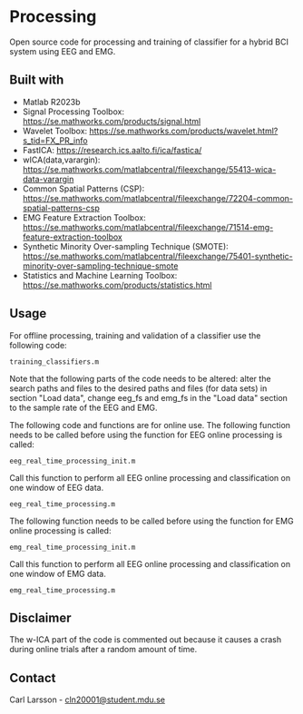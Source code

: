 # Processing
Open source code for processing and training of classifier for a hybrid BCI system using EEG and EMG.

## Built with
+ Matlab R2023b
+ Signal Processing Toolbox: https://se.mathworks.com/products/signal.html
+ Wavelet Toolbox: https://se.mathworks.com/products/wavelet.html?s_tid=FX_PR_info
+ FastICA: https://research.ics.aalto.fi/ica/fastica/
+ wICA(data,varargin): https://se.mathworks.com/matlabcentral/fileexchange/55413-wica-data-varargin
+ Common Spatial Patterns (CSP): https://se.mathworks.com/matlabcentral/fileexchange/72204-common-spatial-patterns-csp
+ EMG Feature Extraction Toolbox: https://se.mathworks.com/matlabcentral/fileexchange/71514-emg-feature-extraction-toolbox
+ Synthetic Minority Over-sampling Technique (SMOTE): https://se.mathworks.com/matlabcentral/fileexchange/75401-synthetic-minority-over-sampling-technique-smote
+ Statistics and Machine Learning Toolbox: https://se.mathworks.com/products/statistics.html

## Usage
For offline processing, training and validation of a classifier use the following code:
```
training_classifiers.m
```
Note that the following parts of the code needs to be altered: alter the search paths and files to the desired paths and files (for data sets) in section "Load data", change eeg_fs and emg_fs in the "Load data" section to the sample rate of the EEG and EMG.


The following code and functions are for online use.
The following function needs to be called before using the function for EEG online processing is called:
```
eeg_real_time_processing_init.m
```

Call this function to perform all EEG online processing and classification on one window of EEG data.
```
eeg_real_time_processing.m
```

The following function needs to be called before using the function for EMG online processing is called:
```
emg_real_time_processing_init.m
```

Call this function to perform all EEG online processing and classification on one window of EMG data.
```
emg_real_time_processing.m
```

## Disclaimer
The w-ICA part of the code is commented out because it causes a crash during online trials after a random amount of time.

## Contact
Carl Larsson - cln20001@student.mdu.se

